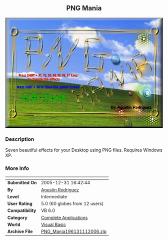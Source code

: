 ﻿<div align="center">

## PNG Mania

<img src="PIC2006111539381186.jpg">
</div>

### Description

Seven beautiful effects for your Desktop using PNG files. Requires Windows XP.
 
### More Info
 


<span>             |<span>
---                |---
**Submitted On**   |2005-12-31 16:42:44
**By**             |[Agustin Rodriguez](https://github.com/Planet-Source-Code/PSCIndex/blob/master/ByAuthor/agustin-rodriguez.md)
**Level**          |Intermediate
**User Rating**    |5.0 (60 globes from 12 users)
**Compatibility**  |VB 6\.0
**Category**       |[Complete Applications](https://github.com/Planet-Source-Code/PSCIndex/blob/master/ByCategory/complete-applications__1-27.md)
**World**          |[Visual Basic](https://github.com/Planet-Source-Code/PSCIndex/blob/master/ByWorld/visual-basic.md)
**Archive File**   |[PNG\_Mania196131112006\.zip](https://github.com/Planet-Source-Code/agustin-rodriguez-png-mania__1-63880/archive/master.zip)








